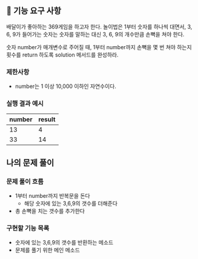 ## 🚀 기능 요구 사항

배달이가 좋아하는 369게임을 하고자 한다. 놀이법은 1부터 숫자를 하나씩 대면서, 3, 6, 9가 들어가는 숫자는 숫자를 말하는 대신 3, 6, 9의 개수만큼 손뼉을 쳐야 한다.

숫자 number가 매개변수로 주어질 때, 1부터 number까지 손뼉을 몇 번 쳐야 하는지 횟수를 return 하도록 solution 메서드를 완성하라.

### 제한사항

- number는 1 이상 10,000 이하인 자연수이다.

### 실행 결과 예시

| number | result |
| --- | --- |
| 13 | 4 |
| 33 | 14 |


## 나의 문제 풀이
### 문제 풀이 흐름
- 1부터 number까지 반복문을 돈다
  - 해당 숫자에 있는 3,6,9의 갯수를 더해준다
- 총 손뼉을 치는 갯수를 추가한다

### 구현할 기능 목록
- 숫자에 있는 3,6,9의 갯수를 반환하는 메소드
- 문제를 풀기 위한 메인 메소드